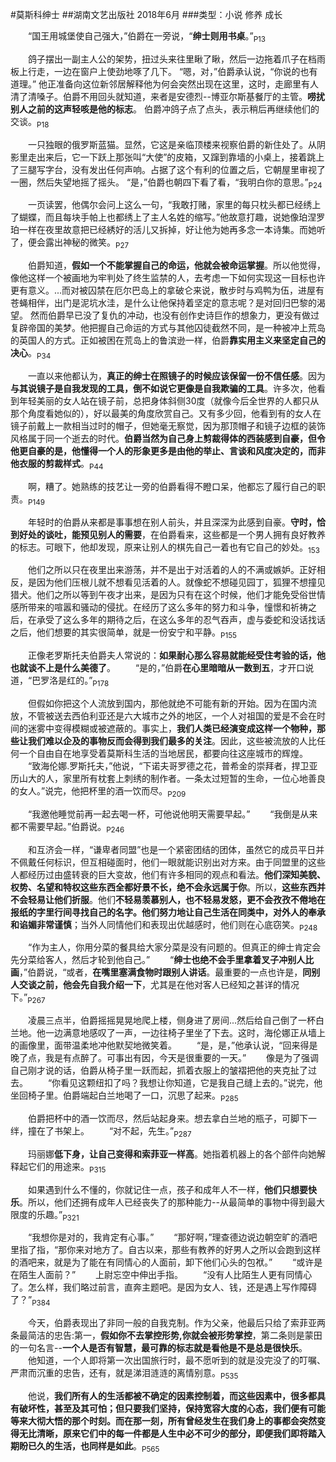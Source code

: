 #莫斯科绅士
##湖南文艺出版社 2018年6月
###类型：小说 修养 成长

&emsp;&emsp;“国王用城堡使自己强大，”伯爵在一旁说，“**绅士则用书桌**。”<sub>P13</sub>

&emsp;&emsp;鸽子摆出一副主人公的架势，扭过头来往里瞅了瞅，然后一边拖着爪子在档雨板上行走，一边在窗户上使劲地啄了几下。
  “嗯，对，”伯爵承认说，“你说的也有道理。”
  他正准备向这位新邻居解释他为何会突然出现在这里，这时，走廊里有人清了清嗓子。伯爵不用回头就知道，来者是安德烈--博亚尔斯基餐厅的主管。**唠扰别人之前的这声轻咳是他的标志**。
  伯爵冲鸽子点了点头，表示稍后再继续他们的交谈。<sub>P18</sub>

&emsp;&emsp;一只独眼的俄罗斯蓝猫。显然，它这是亲临顶楼来视察伯爵的新住处了。从阴影里走出来后，它一下跃上那张叫“大使”的皮箱，又蹿到靠墙的小桌上，接着跳上了三腿写字台，没有发出任何声响。占据了这个有利的位置之后，它朝屋里审视了一圈，然后失望地摇了摇头。
  “是，”伯爵也朝四下看了看，“我明白你的意思。”<sub>P24</sub>
  
&emsp;&emsp;一页读罢，他偶尔会问上这么一句，“我敢打赌，家里的每只枕头都已经绣上了蝴蝶，而且每块手帕上也都绣上了主人名姓的缩写。”他故意打趣，说她像珀涅罗珀一样在夜里故意把已经綉好的活儿又拆掉，好让他为她再多念一本诗集。而她听了，便会露出神秘的微笑。<sub>P27</sub>
  
&emsp;&emsp;伯爵知道，**假如一个不能掌握自己的命运，他就会被命运掌握**。所以他觉得，像他这样一个被画地为牢判处了终生监禁的人，去考虑一下如何实现这一目标也许更有意义。...而对被囚禁在厄尔巴岛上的拿破仑来说，散步时与鸡鸭为伍，进屋有苍蝇相伴，出门是泥坑水洼，是什么让他保持着坚定的意志呢？是对回归巴黎的渴望。
  然而伯爵早已没了复仇的冲动，也没有创作史诗巨作的想象力，更没有做过复辟帝国的美梦。他把握自己命运的方式与其他囚徒截然不同，是一种被冲上荒岛的英国人的方式。正如被困在荒岛上的鲁滨逊一样，伯爵**靠实用主义来坚定自己的决心**。<sub>P34</sub>
  
&emsp;&emsp;一直以来他都认为，**真正的绅士在照镜子的时候应该保留一份不信任感**。因为**与其说镜子是自我发现的工具，倒不如说它更像是自我欺骗的工具**。许多次，他看到年轻美丽的女人站在镜子前，总把身体斜侧30度（就像今后全世界的人都只从那个角度看她似的），好以最美的角度欣赏自己。又有多少回，他看到有的女人在镜子前戴上一款相当过时的帽子，但她毫无察觉，因为那顶帽子和镜子边框的装饰风格属于同一个逝去的时代。**伯爵当然为自己身上剪裁得体的西装感到自豪，但令他更自豪的是，他懂得一个人的形象更多是由他的举止、言谈和风度决定的，而非他衣服的剪裁样式**。<sub>P44</sub>

&emsp;&emsp;啊，糟了。她熟练的技艺让一旁的伯爵看得不瞪口呆，他都忘了履行自己的职责。<sub>P149</sub>

&emsp;&emsp;年轻时的伯爵从来都是事事想在别人前头，并且深深为此感到自豪。**守时，恰到好处的谈吐，能预见别人的需要**，在伯爵看来，这些都是一个男人拥有良好教养的标志。可眼下，他却发现，原来让别人的棋先自己一着也有它自己的妙处。<sub>153</sub>

&emsp;&emsp;他们之所以只在夜里出来游荡，并不是出于对活着的人的不满或嫉妒。正好相反，是因为他们压根儿就不想看见活着的人。就像蛇不想碰见园丁，狐狸不想撞见猎犬。他们之所以等到午夜才出来，是因为只有在这个时候，他们才能免受俗世情感所带来的喧嚣和骚动的侵扰。在经历了这么多年的努力和斗争，憧憬和祈祷之后，在承受了这么多年的期待之后，在这么多年的忍气吞声，虚与委蛇和没话找话之后，他们想要的其实很简单，就是一份安宁和平静。<sub>P155</sub>

&emsp;&emsp;正像老罗斯托夫伯爵夫人常说的：**如果耐心那么容易就能经受住考验的话，他也就谈不上是什么美德了**。
&emsp;&emsp;“是的，”伯爵**在心里暗暗从一数到五**，才开口说道，“巴罗洛是红的。”<sub>P178</sub>

&emsp;&emsp;但假如你把这个人流放到国内，那他就绝不可能有新的开始。因为在国内流放，不管被送去西伯利亚还是六大城市之外的地区，一个人对祖国的爱是不会在时间的迷雾中变得模糊或被遮蔽的。事实上，**我们人类已经演变成这样一个物种，那些让我们难以企及的事物反而会得到我们最多的关注**。因此，这些被流放的人比任何一个自由自在地享受着莫斯科生活的当地居民，都要向往这座城市的辉煌。
&emsp;&emsp;“致海伦娜.罗斯托夫，”他说，“下诺夫哥罗德之花，普希金的崇拜者，捍卫亚历山大的人，家里所有枕套上刺绣的制作者。一条太过短暂的生命，一位心地善良的女人。”说完，他把杯里的酒一饮而尽。<sub>P209</sub>

&emsp;&emsp;“我邀他睡觉前再一起去喝一杯，可他说他明天需要早起。”
&emsp;&emsp;“我倒是从来都不需要早起。”伯爵说。<sub>P246</sub>

&emsp;&emsp;和互济会一样，“谦卑者同盟”也是一个紧密团结的团体，虽然它的成员平日并不佩戴任何标识，但互相碰面时，他们一眼就能识别出对方来。由于同盟里的这些人都经历过由盛转衰的巨大变故，他们有许多相同的观点和看法。**他们深知美貌、权势、名望和特权这些东西全都好景不长，绝不会永远属于你**。所以，**这些东西并不会轻易让他们折服**。他们**不轻易羡慕别人，也不轻易发怒，更不会孜孜不倦地在报纸的字里行间寻找自己的名字。他们努力地让自己生活在同类中，对外人的奉承和谄媚非常谨慎**；当外人同情他们和表现出优越感时，他们则在心底窃笑。<sub>P248</sub>

&emsp;&emsp;“作为主人，你用分菜的餐具给大家分菜是没有问题的。但真正的绅士肯定会先分菜给客人，然后才轮到他自己。”
&emsp;&emsp;“**绅士也绝不会手里拿着叉子冲别人比画**，”伯爵说，“或者，**在嘴里塞满食物时跟别人讲话**。最重要的一点也许是，**同别人交谈之前，他会先自我介绍一下**，尤其是在他对客人已经知之甚详的情况下。”<sub>P267</sub>

&emsp;&emsp;凌晨三点半，伯爵摇摇晃晃地爬上楼，侧身进了房间...然后给自己倒了一杯白兰地。他一边满意地感叹了一声，一边往椅子里坐了下去。这时，海伦娜正从墙上的画像里，面带温柔地冲他默契地微笑着。
&emsp;&emsp;“是，是，”他承认说，“回来得是晚了点，我是有点醉了。可事出有因，今天是很重要的一天。”
&emsp;&emsp;像是为了强调自己刚才说的话，伯爵从椅子里一跃而起，抓着衣服上的皱褶把他的夹克扯了过去。
&emsp;&emsp;“你看见这颗纽扣了吗？我想让你知道，它是我自己缝上去的。”说完，他坐回椅子里。伯爵端起白兰地喝了一口，沉思了起来。<sub>P285</sub>

&emsp;&emsp;伯爵把杯中的酒一饮而尽，然后站起身来。想去拿白兰地的瓶子，可脚下一绊，撞在了书架上。
&emsp;&emsp;“对不起，先生。”<sub>P287</sub>

&emsp;&emsp;玛丽娜**低下身，让自己变得和索菲亚一样高**。她指着机器上的各个部件向她解释起它们的用途来。<sub>P315</sub>

&emsp;&emsp;如果遇到什么不懂的，你就记住一点，孩子和成年人不一样，**他们只想要快乐**。所以，他们还拥有成年人已经丧失了的那种能力--从最简单的事物中得到最大限度的乐趣。”<sub>P321</sub>

&emsp;&emsp;“我想你是对的，我肯定有心事。”
&emsp;&emsp;“那好啊，”理查德边说边朝空旷的酒吧里指了指，“那你来对地方了。自古以来，那些有教养的好男人之所以会跑到这样的酒吧来，就是为了能在有同情心的人面前，卸下他们心头的包袱。”
&emsp;&emsp;“或许是在陌生人面前？”
&emsp;&emsp;上尉忘空中伸出手指。
&emsp;&emsp;“没有人比陌生人更有同情心了。怎么样，我们略过前言，直奔主题吧。是因为女人、钱，还是遇上写作障碍了？”<sub>P384</sub>

&emsp;&emsp;今天，伯爵表现出了非同一般的自我克制。作为父亲，他最后只给了索菲亚两条最简洁的忠告:第一，**假如你不去掌控形势,你就会被形势掌控**，第二条则是蒙田的一句名言--**一个人是否有智慧，最可靠的标志就是看他是不是总是很快乐**。
&emsp;&emsp;他知道，一个人即将第一次出国旅行时，最不愿听到的就是没完没了的叮嘱、严肃而沉重的忠告，还有，就是涕泪涟涟的离情别意。<sub>P535</sub>

&emsp;&emsp;他说，**我们所有人的生活都被不确定的因素控制着，而这些因素中，很多都具有破坏性，甚至及其可怕；但只要我们坚持，保持宽容大度的心态，我们便有可能等来大彻大悟的那个时刻。而在那一刻，所有曾经发生在我们身上的事都会突然变得无比清晰，原来它们中的每一件都是人生中必不可少的部分，即便我们即将踏入期盼已久的生活，也同样是如此**。<sub>P565</sub>







